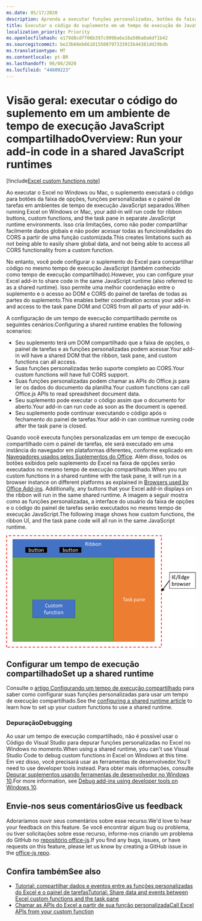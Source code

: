 ```yaml
---
ms.date: 05/17/2020
description: Aprenda a executar funções personalizadas, botões da faixa de opções e código do painel de tarefas no mesmo tempo de execução do JavaScript para coordenar cenários em seu suplemento.
title: Executar o código do suplemento em um tempo de execução de JavaScript compartilhado
localization_priority: Priority
ms.openlocfilehash: e179d8cdff06b397c9998a6a18a506a0a6df1b42
ms.sourcegitcommit: be23b68eb661015508797333915b44381dd29bdb
ms.translationtype: MT
ms.contentlocale: pt-BR
ms.lasthandoff: 06/08/2020
ms.locfileid: "44609223"
---
```

# <a name="overview-run-your-add-in-code-in-a-shared-javascript-runtimes"></a><span data-ttu-id="d614e-103">Visão geral: executar o código do suplemento em um ambiente de tempo de execução JavaScript compartilhado</span><span class="sxs-lookup"><span data-stu-id="d614e-103">Overview: Run your add-in code in a shared JavaScript runtimes</span></span>

[!include[Excel custom functions note](../includes/excel-custom-functions-note.md)]

<span data-ttu-id="d614e-104">Ao executar o Excel no Windows ou Mac, o suplemento executará o código para botões da faixa de opções, funções personalizadas e o painel de tarefas em ambientes de tempo de execução JavaScript separados.</span><span class="sxs-lookup"><span data-stu-id="d614e-104">When running Excel on Windows or Mac, your add-in will run code for ribbon buttons, custom functions, and the task pane in separate JavaScript runtime environments.</span></span> <span data-ttu-id="d614e-105">Isso cria limitações, como não poder compartilhar facilmente dados globais e não poder acessar todas as funcionalidades do CORS a partir de uma função customizada.</span><span class="sxs-lookup"><span data-stu-id="d614e-105">This creates limitations such as not being able to easily share global data, and not being able to access all CORS functionality from a custom function.</span></span>

<span data-ttu-id="d614e-106">No entanto, você pode configurar o suplemento do Excel para compartilhar código no mesmo tempo de execução JavaScript (também conhecido como tempo de execução compartilhado).</span><span class="sxs-lookup"><span data-stu-id="d614e-106">However, you can configure your Excel add-in to share code in the same JavaScript runtime (also referred to as a shared runtime).</span></span> <span data-ttu-id="d614e-107">Isso permite uma melhor coordenação entre o suplemento e o acesso ao DOM e CORS do painel de tarefas de todas as partes do suplemento.</span><span class="sxs-lookup"><span data-stu-id="d614e-107">This enables better coordination across your add-in and access to the task pane DOM and CORS from all parts of your add-in.</span></span>

<span data-ttu-id="d614e-108">A configuração de um tempo de execução compartilhado permite os seguintes cenários:</span><span class="sxs-lookup"><span data-stu-id="d614e-108">Configuring a shared runtime enables the following scenarios:</span></span>

- <span data-ttu-id="d614e-109">Seu suplemento terá um DOM compartilhado que a faixa de opções, o painel de tarefas e as funções personalizadas podem acessar.</span><span class="sxs-lookup"><span data-stu-id="d614e-109">Your add-in will have a shared DOM that the ribbon, task pane, and custom functions can all access.</span></span>
- <span data-ttu-id="d614e-110">Suas funções personalizadas terão suporte completo ao CORS.</span><span class="sxs-lookup"><span data-stu-id="d614e-110">Your custom functions will have full CORS support.</span></span>
- <span data-ttu-id="d614e-111">Suas funções personalizadas podem chamar as APIs do Office.js para ler os dados do documento da planilha.</span><span class="sxs-lookup"><span data-stu-id="d614e-111">Your custom functions can call Office.js APIs to read spreadsheet document data.</span></span>
- <span data-ttu-id="d614e-112">Seu suplemento pode executar o código assim que o documento for aberto.</span><span class="sxs-lookup"><span data-stu-id="d614e-112">Your add-in can run code as soon as the document is opened.</span></span>
- <span data-ttu-id="d614e-113">Seu suplemento pode continuar executando o código após o fechamento do painel de tarefas.</span><span class="sxs-lookup"><span data-stu-id="d614e-113">Your add-in can continue running code after the task pane is closed.</span></span>

<span data-ttu-id="d614e-114">Quando você executa funções personalizadas em um tempo de execução compartilhado com o painel de tarefas, ele será executado em uma instância do navegador em plataformas diferentes, conforme explicado em [Navegadores usados pelos Suplementos do Office](../concepts/browsers-used-by-office-web-add-ins.md). Além disso, todos os botões exibidos pelo suplemento do Excel na faixa de opções serão executados no mesmo tempo de execução compartilhado.</span><span class="sxs-lookup"><span data-stu-id="d614e-114">When you run custom functions in a shared runtime with the task pane, it will run in a browser instance on different platforms as explained in [Browsers used by Office Add-ins](../concepts/browsers-used-by-office-web-add-ins.md). Additionally, any buttons that your Excel add-in displays on the ribbon will run in the same shared runtime.</span></span> <span data-ttu-id="d614e-115">A imagem a seguir mostra como as funções personalizadas, a interface do usuário da faixa de opções e o código do painel de tarefas serão executados no mesmo tempo de execução JavaScript.</span><span class="sxs-lookup"><span data-stu-id="d614e-115">The following image shows how custom functions, the ribbon UI, and the task pane code will all run in the same JavaScript runtime.</span></span>

![Funções personalizadas em execução em um tempo de execução compartilhado com botões de faixa de opções e o painel de tarefas no Excel](../images/custom-functions-in-browser-runtime.png)

## <a name="set-up-a-shared-runtime"></a><span data-ttu-id="d614e-117">Configurar um tempo de execução compartilhado</span><span class="sxs-lookup"><span data-stu-id="d614e-117">Set up a shared runtime</span></span>

<span data-ttu-id="d614e-118">Consulte o [artigo Configurando um tempo de execução compartilhado](./configure-your-add-in-to-use-a-shared-runtime.md) para saber como configurar suas funções personalizadas para usar um tempo de execução compartilhado.</span><span class="sxs-lookup"><span data-stu-id="d614e-118">See the [configuring a shared runtime article](./configure-your-add-in-to-use-a-shared-runtime.md) to learn how to set up your custom functions to use a shared runtime.</span></span>

### <a name="debugging"></a><span data-ttu-id="d614e-119">Depuração</span><span class="sxs-lookup"><span data-stu-id="d614e-119">Debugging</span></span>

<span data-ttu-id="d614e-120">Ao usar um tempo de execução compartilhado, não é possível usar o Código do Visual Studio para depurar funções personalizadas no Excel no Windows no momento.</span><span class="sxs-lookup"><span data-stu-id="d614e-120">When using a shared runtime, you can't use Visual Studio Code to debug custom functions in Excel on Windows at this time.</span></span> <span data-ttu-id="d614e-121">Em vez disso, você precisará usar as ferramentas de desenvolvedor.</span><span class="sxs-lookup"><span data-stu-id="d614e-121">You'll need to use developer tools instead.</span></span> <span data-ttu-id="d614e-122">Para obter mais informações, consulte [Depurar suplementos usando ferramentas de desenvolvedor no Windows 10](../testing/debug-add-ins-using-f12-developer-tools-on-windows-10.md).</span><span class="sxs-lookup"><span data-stu-id="d614e-122">For more information, see [Debug add-ins using developer tools on Windows 10](../testing/debug-add-ins-using-f12-developer-tools-on-windows-10.md).</span></span>

## <a name="give-us-feedback"></a><span data-ttu-id="d614e-123">Envie-nos seus comentários</span><span class="sxs-lookup"><span data-stu-id="d614e-123">Give us feedback</span></span>

<span data-ttu-id="d614e-124">Adoraríamos ouvir seus comentários sobre esse recurso.</span><span class="sxs-lookup"><span data-stu-id="d614e-124">We'd love to hear your feedback on this feature.</span></span> <span data-ttu-id="d614e-125">Se você encontrar algum bug ou problema, ou tiver solicitações sobre esse recurso, informe-nos criando um problema do GitHub no [repositório office-js](https://github.com/OfficeDev/office-js).</span><span class="sxs-lookup"><span data-stu-id="d614e-125">If you find any bugs, issues, or have requests on this feature, please let us know by creating a GitHub issue in the [office-js repo](https://github.com/OfficeDev/office-js).</span></span>

## <a name="see-also"></a><span data-ttu-id="d614e-126">Confira também</span><span class="sxs-lookup"><span data-stu-id="d614e-126">See also</span></span>

- [<span data-ttu-id="d614e-127">Tutorial: compartilhar dados e eventos entre as funções personalizadas do Excel e o painel de tarefas</span><span class="sxs-lookup"><span data-stu-id="d614e-127">Tutorial: Share data and events between Excel custom functions and the task pane</span></span>](../tutorials/share-data-and-events-between-custom-functions-and-the-task-pane-tutorial.md)
- [<span data-ttu-id="d614e-128">Chamar as APIs do Excel a partir de sua função personalizada</span><span class="sxs-lookup"><span data-stu-id="d614e-128">Call Excel APIs from your custom function</span></span>](call-excel-apis-from-custom-function.md)
